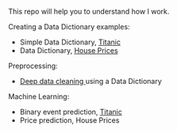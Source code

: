 This repo will help you to understand how I work.

Creating a Data Dictionary examples:
- Simple Data Dictionary, <a href="https://github.com/datalanas/Jupyter_notebooks_to_share/blob/master/Titanic_What_is_DataDictionary.ipynb" target="_blank" rel="noopener noreferrer">Titanic</a>
- Data Dictionary, <a href="https://github.com/datalanas/Jupyter_notebooks_to_share" target="_blank" rel="noopener noreferrer">House Prices</a>

Preprocessing:
- <a href="https://github.com/datalanas/Jupyter_notebooks_to_share/blob/master/House_Prices_Cleaning_with_DataDictionary.ipynb" target="_blank" rel="noopener noreferrer">Deep data cleaning </a> using a Data Dictionary

Machine Learning:
- Binary event prediction, <a href="https://github.com/datalanas/Jupyter_notebooks_to_share/blob/master/Titanic_Prediction_of_binary_events.ipynb" target="_blank" rel="noopener noreferrer">Titanic</a>
- Price prediction, House Prices
